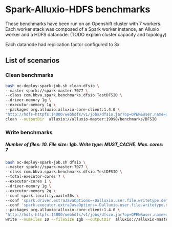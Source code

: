 # Spark-Alluxio-HDFS benchmarks

These benchmarks have been run on an Openshift cluster with 7 workers. Each worker stack was composed of a Spark worker instance, an Alluxio
worker and a HDFS datanode. (TODO explain cluster capacity and topology)

Each datanode had replication factor configured to 3x.

## List of scenarios

### Clean benchmarks

```bash
bash oc-deploy-spark-job.sh clean-dfsio \
--master spark://spark-master:7077 \
--class com.bbva.spark.benchmarks.dfsio.TestDFSIO \
--driver-memory 1g \
--executor-memory 1g \
--packages org.alluxio:alluxio-core-client:1.4.0 \
"http://hdfs-httpfs:14000/webhdfs/v1/jobs/dfsio.jar?op=OPEN&user.name=openshift" \
clean --outputDir  alluxio://alluxio-master:19998/benchmarks/DFSIO
```

### Write benchmarks

##### Number of files: 10. File size: 1gb. Write type: MUST_CACHE. Max. cores: 7

```bash
bash oc-deploy-spark-job.sh dfsio \
--master spark://spark-master:7077 \
--class com.bbva.spark.benchmarks.dfsio.TestDFSIO \
--total-executor-cores 7 \
--executor-cores 1 \
--driver-memory 1g \
--executor-memory 2g \
--conf spark.locality.wait=30s \
--conf 'spark.driver.extraJavaOptions=-Dalluxio.user.file.writetype.default=MUST_CACHE' \
--conf 'spark.executor.extraJavaOptions=-Dalluxio.user.file.writetype.default=MUST_CACHE' \
--packages org.alluxio:alluxio-core-client:1.4.0 \
"http://hdfs-httpfs:14000/webhdfs/v1/jobs/dfsio.jar?op=OPEN&user.name=openshift" \
write --numFiles 10 --fileSize 1gb --outputDir  alluxio://alluxio-master:19998/benchmarks/DFSIO
```
